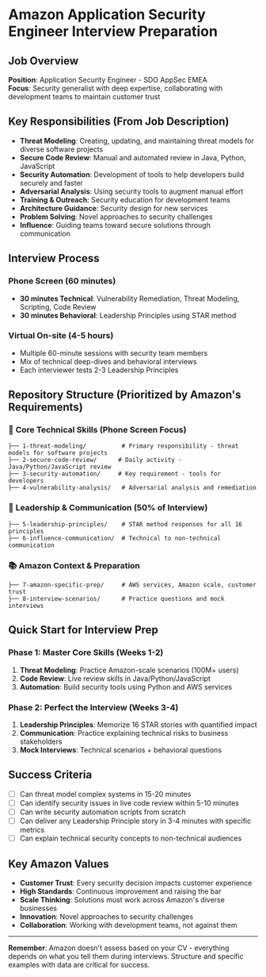 # Amazon Application Security Engineer Interview Preparation

## Job Overview
**Position**: Application Security Engineer - SDO AppSec EMEA  
**Focus**: Security generalist with deep expertise, collaborating with development teams to maintain customer trust

## Key Responsibilities (From Job Description)
- **Threat Modeling**: Creating, updating, and maintaining threat models for diverse software projects
- **Secure Code Review**: Manual and automated review in Java, Python, JavaScript
- **Security Automation**: Development of tools to help developers build securely and faster
- **Adversarial Analysis**: Using security tools to augment manual effort
- **Training & Outreach**: Security education for development teams
- **Architecture Guidance**: Security design for new services
- **Problem Solving**: Novel approaches to security challenges
- **Influence**: Guiding teams toward secure solutions through communication

## Interview Process

### Phone Screen (60 minutes)
- **30 minutes Technical**: Vulnerability Remediation, Threat Modeling, Scripting, Code Review
- **30 minutes Behavioral**: Leadership Principles using STAR method

### Virtual On-site (4-5 hours)
- Multiple 60-minute sessions with security team members
- Mix of technical deep-dives and behavioral interviews
- Each interviewer tests 2-3 Leadership Principles

## Repository Structure (Prioritized by Amazon's Requirements)

### 🎯 **Core Technical Skills** (Phone Screen Focus)
```
├── 1-threat-modeling/          # Primary responsibility - threat models for software projects
├── 2-secure-code-review/      # Daily activity - Java/Python/JavaScript review
├── 3-security-automation/     # Key requirement - tools for developers
├── 4-vulnerability-analysis/   # Adversarial analysis and remediation
```

### 💼 **Leadership & Communication** (50% of Interview)
```
├── 5-leadership-principles/    # STAR method responses for all 16 principles
├── 6-influence-communication/  # Technical to non-technical communication
```

### 📚 **Amazon Context & Preparation**
```
├── 7-amazon-specific-prep/     # AWS services, Amazon scale, customer trust
├── 8-interview-scenarios/      # Practice questions and mock interviews
```

## Quick Start for Interview Prep

### Phase 1: Master Core Skills (Weeks 1-2)
1. **Threat Modeling**: Practice Amazon-scale scenarios (100M+ users)
2. **Code Review**: Live review skills in Java/Python/JavaScript
3. **Automation**: Build security tools using Python and AWS services

### Phase 2: Perfect the Interview (Weeks 3-4)
1. **Leadership Principles**: Memorize 16 STAR stories with quantified impact
2. **Communication**: Practice explaining technical risks to business stakeholders
3. **Mock Interviews**: Technical scenarios + behavioral questions

## Success Criteria
- [ ] Can threat model complex systems in 15-20 minutes
- [ ] Can identify security issues in live code review within 5-10 minutes  
- [ ] Can write security automation scripts from scratch
- [ ] Can deliver any Leadership Principle story in 3-4 minutes with specific metrics
- [ ] Can explain technical security concepts to non-technical audiences

## Key Amazon Values
- **Customer Trust**: Every security decision impacts customer experience
- **High Standards**: Continuous improvement and raising the bar
- **Scale Thinking**: Solutions must work across Amazon's diverse businesses
- **Innovation**: Novel approaches to security challenges
- **Collaboration**: Working with development teams, not against them

---

**Remember**: Amazon doesn't assess based on your CV - everything depends on what you tell them during interviews. Structure and specific examples with data are critical for success.
